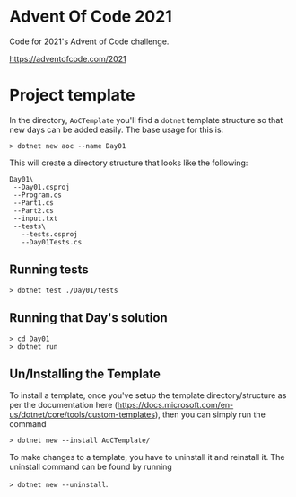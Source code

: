 # Advent Of Code 2021

Code for 2021's Advent of Code challenge.

https://adventofcode.com/2021

# Project template

In the directory, `AoCTemplate` you'll find a `dotnet` template structure so that new days can be added easily.  The base usage for this is:

`> dotnet new aoc --name Day01`

This will create a directory structure that looks like the following:
```
Day01\
 --Day01.csproj
 --Program.cs
 --Part1.cs
 --Part2.cs
 --input.txt
 --tests\
   --tests.csproj
   --Day01Tests.cs
```

## Running tests

`> dotnet test ./Day01/tests`

## Running that Day's solution

```
> cd Day01
> dotnet run
```

## Un/Installing the Template

To install a template, once you've setup the template directory/structure as per the documentation here 
(https://docs.microsoft.com/en-us/dotnet/core/tools/custom-templates), then you can simply run the command

`> dotnet new --install AoCTemplate/`

To make changes to a template, you have to uninstall it and reinstall it.  The uninstall command can be 
found by running 

`> dotnet new --uninstall`.
